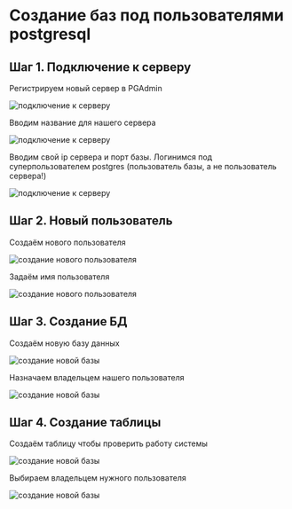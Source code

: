# Создание баз под пользователями postgresql

## Шаг 1. Подключение к серверу

Регистрируем новый сервер в PGAdmin

![подключение к серверу](../media/create_db_pgadmin/pgadmin_create_step_0.png)

Вводим название для нашего сервера

![подключение к серверу](../media/create_db_pgadmin/pgadmin_create_step_1.png)

Вводим свой ip сервера и порт базы. Логинимся под суперпользователем postgres (пользователь базы, а не пользователь сервера!)

![подключение к серверу](../media/create_db_pgadmin/pgadmin_create_step_2.png)

## Шаг 2. Новый пользователь

Создаём нового пользователя

![создание нового пользователя](../media/create_db_pgadmin/pgadmin_create_step_3.png)

Задаём имя пользователя

![создание нового пользователя](../media/create_db_pgadmin/pgadmin_create_step_4.png)

## Шаг 3. Создание БД

Создаём новую базу данных

![создание новой базы](../media/create_db_pgadmin/pgadmin_create_step_5.png)

Назначаем владельцем нашего пользователя

![создание новой базы](../media/create_db_pgadmin/pgadmin_create_step_6.png)

## Шаг 4. Создание таблицы

Создаём таблицу чтобы проверить работу системы

![создание новой базы](../media/create_db_pgadmin/pgadmin_create_step_7.png)

Выбираем владельцем нужного пользователя

![создание новой базы](../media/create_db_pgadmin/pgadmin_create_step_8.png)
